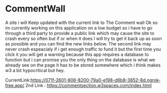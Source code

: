 # CommentWall
A site i will Keep updated with the current link to The Comment wall
Ok so im currently working on this application on a low budget so i have to go through a third party to provide a public link which may cause the site to crash every so often but if or when it does I will try to get it back up as soon as possible and you can find the new links below. The second link may never crash espeacialy if i get enough traffic to fund it but the first time you click it you will get a warning because this app requires a database to function but i can promise you the only thing on the database is what we already see on the page it has to be stored somewhere which i think makes w3 a bit hypocritical but hey.

CurrentLink:https://071f-2601-806-8200-79a0-e198-d6b8-3852-8d.ngrok-free.app/
2nd Link : https://commentsection.w3spaces.com/index.html

